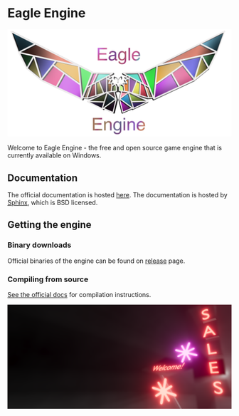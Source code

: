# Eagle Engine

<p align="center">
  <a href="https://eagledocs.readthedocs.org/en/latest/">
    <img src="docs/source/imgs/logo.png" alt="Eagle Engine">
  </a>
</p>

Welcome to Eagle Engine - the free and open source game engine that is currently available on Windows.

## Documentation
The official documentation is hosted [here](https://eagledocs.readthedocs.org/en/latest/).
The documentation is hosted by [Sphinx](http://www.sphinx-doc.org/en/master/), which is BSD licensed.

## Getting the engine

### Binary downloads

Official binaries of the engine can be found on
[release](https://github.com/IceLuna/Eagle/releases) page.

### Compiling from source

[See the official docs](https://eagledocs.readthedocs.org/en/latest/getstarted/installation.html#building-manually)
for compilation instructions.

<p align="center">
    <img src="docs/source/rendering/imgs/volumetric_light_2.png" alt="Eagle Engine">
</p>
